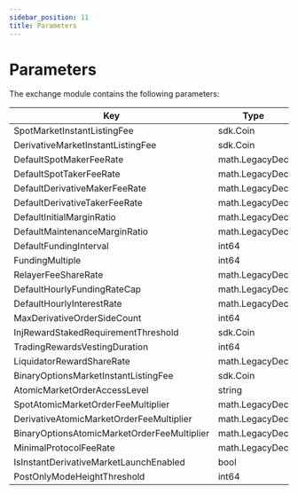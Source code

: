 ```yaml
---
sidebar_position: 11
title: Parameters
---
```


# Parameters

The exchange module contains the following parameters:

| Key                                         | Type     | Example            |
| ------------------------------------------- | -------- | ------------------ |
| SpotMarketInstantListingFee                 | sdk.Coin | 100inj             |
| DerivativeMarketInstantListingFee           | sdk.Coin | 1000inj            |
| DefaultSpotMakerFeeRate                     | math.LegacyDec  | 0.1%               |
| DefaultSpotTakerFeeRate                     | math.LegacyDec  | 0.2%               |
| DefaultDerivativeMakerFeeRate               | math.LegacyDec  | 0.1%               |
| DefaultDerivativeTakerFeeRate               | math.LegacyDec  | 0.2%               |
| DefaultInitialMarginRatio                   | math.LegacyDec  | 5%                 |
| DefaultMaintenanceMarginRatio               | math.LegacyDec  | 2%                 |
| DefaultFundingInterval                      | int64    | 3600               |
| FundingMultiple                             | int64    | 3600               |
| RelayerFeeShareRate                         | math.LegacyDec  | 40%                |
| DefaultHourlyFundingRateCap                 | math.LegacyDec  | 0.0625%            |
| DefaultHourlyInterestRate                   | math.LegacyDec  | 0.000416666%       |
| MaxDerivativeOrderSideCount                 | int64    | 20                 |
| InjRewardStakedRequirementThreshold         | sdk.Coin | 25inj              |
| TradingRewardsVestingDuration               | int64    | 1209600            |
| LiquidatorRewardShareRate                   | math.LegacyDec  | 0.05%              |
| BinaryOptionsMarketInstantListingFee        | sdk.Coin | 10inj              |
| AtomicMarketOrderAccessLevel                | string   | SmartContractsOnly |
| SpotAtomicMarketOrderFeeMultiplier          | math.LegacyDec  | 2x                 |
| DerivativeAtomicMarketOrderFeeMultiplier    | math.LegacyDec  | 2x                 |
| BinaryOptionsAtomicMarketOrderFeeMultiplier | math.LegacyDec  | 2x                 |
| MinimalProtocolFeeRate                      | math.LegacyDec  | 0.00001%           |
| IsInstantDerivativeMarketLaunchEnabled      | bool     | false              |
| PostOnlyModeHeightThreshold                 | int64          | 1000              |
